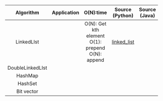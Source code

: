 |  Algorithm |  Application|  O(N):time |   Source (Python)|  Source (Java) | Reference |
|:--------:|:--------:|:--------:|:--------:|:--------:|:--------:|
| LinkedLIst| | O(N): Get kth element</br>O(1): prepend</br> O(N): append | [linked_list](https://github.com/juyoung228/Evolving_Basic/blob/master/Data_Structure/Source%20Code/Python/linked_list.ipynb) |  | [Youtube](https://www.youtube.com/watch?v=oSWTXtMglKE)|
| DoubleLinkedLIst | | | | |
| HashMap ||  |  |  | 
| HashSet | |  | |  | 
| Bit vector |  |  |  |   | 



